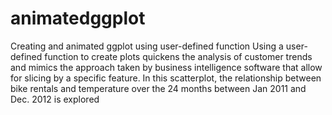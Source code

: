 # animatedggplot
Creating and animated ggplot using user-defined function
Using a user-defined function to create plots quickens the analysis of customer trends and mimics the approach taken by business intelligence software that allow for slicing by a specific feature. In this scatterplot, the relationship between bike rentals and temperature over the 24 months between Jan 2011 and Dec. 2012 is explored
